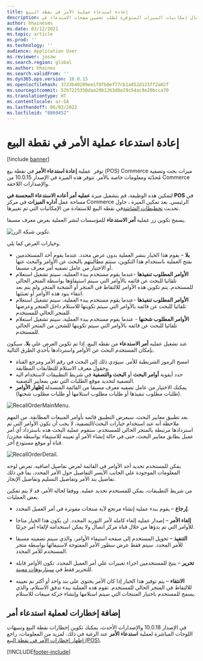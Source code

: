 ```yaml
---
title: إعادة استدعاء عملية الأمر في نقطة البيع
description: يشرح هذا المقال إمكانيات الميزات المتوفرة لطلب تحسين صفحات الاستدعاء في POS.
author: hhainesms
ms.date: 03/12/2021
ms.topic: article
ms.prod: ''
ms.technology: ''
audience: Application User
ms.reviewer: josaw
ms.search.region: global
ms.author: hhaines
ms.search.validFrom: ''
ms.dyn365.ops.version: 10.0.15
ms.openlocfilehash: 3723b40209ee1f8fb0ef77cb1ad52d123ff2a02f
ms.sourcegitcommit: 52b7225350daa29b1263d8e29c54ac9e20bcca70
ms.translationtype: HT
ms.contentlocale: ar-SA
ms.lasthandoff: 06/03/2022
ms.locfileid: "8869452"
---
```

# <a name="recall-order-operation-in-pos"></a>إعادة استدعاء عملية الأمر في نقطة البيع

[!include [banner](includes/banner.md)]

توفر ‏ عملية **إعادة استدعاء الأمر** في نقطة بيع (POS) Commerce ميزات بحث وتصفية مُحدّثة ومعلومات خاصة بالأمر. تتوفر هذه الميزة في الإصدار 10.0.15 من Commerce والإصدارات اللاحقة.

لتمكين هذه الوظيفة، قم بتشغيل ميزة **عمليه أمر أعاده الاستدعاء المحسنة في POS** في مساحة عمل **أداره الميزات** في مركز Commerce الرئيسي. بعد تمكين الميزة ، حاول تحديث [تخطيطات الشاشة](pos-screen-layouts.md)في نقطه البيع للاستفادة من الإمكانيات التي تم تغييرها.

يسمح تكوين زر عملية **أمر الاستدعاء** للمؤسسات لنشر العملية بعرض معرف مسبقا.

![تكوين شبكة الزر.](media/recallorderbuttongrid.png)

وخيارات العرض كما يلي.
- **بلا** – يقوم هذا الخيار بنشر العملية بدون عرض محدد. عندما يقوم أحد المستخدمين بفتح العملية باستخدام هذا التكوين، ستتم مطالبتهم بالبحث عن الأوامر والبحث عنها أو الاختيار من عامل تصفيه أمر معرف مسبقا.
- **الأوامر المطلوب تنفيذها** -عندما يقوم مستخدم ببدء العملية، سيتم تشغيل استعلام تلقائيا للبحث عن قائمه بالأوامر التي سيتم استيفاؤها بواسطة المتجر الحالي للمستخدم. يتم تكوين هذه الأوامر للالتقاط في المتجر أو الشحنة المتجر ولم يتم بعد انتقاء بنود هذه الأوامر أو تعبئتها.
- **الأوامر المطلوب تنفيذها** -عندما يقوم مستخدم ببدء العملية، سيتم تشغيل استعلام تلقائيا للبحث عن قائمه بالأوامر التي سيتم تكوينها للاستلام داخل المتجر وعرضها للمتجر الحالي للمستخدم.
- **الأوامر المطلوب شحنها** - عندما يقوم مستخدم ببدء العملية، سيتم تشغيل استعلام تلقائيا للبحث عن قائمه بالأوامر التي سيتم تكوينها للشحن من المتجر الحالي للمستخدم.

عند تشغيل عمليه **أمر الاستدعاء** من نقطه البيع، إذا تم تكوين العرض علي **بلا**، سيكون بإمكان المستخدم البحث عن الأوامر واستردادها بأحدي الطرق التالية.
- امسح الرموز الشريطية للأمر. سيؤدي ذلك إلى البحث في رقم الأمر ومرجع القناة وحقول معرف الاستلام للتطابقات المطابقة.
- حدد أيقونة **أوامر البحث** أو **البحث والتصفية** في شريط التطبيقات لاستخدام اليه التصفية لتحديد موقع الطلبات التي تفي بمعايير التصفية.
- يمكنك الاختيار من عامل تصفيه معرف مسبقا من القائمة المنسدلة **إظهار الأوامر** (طلبات مطلوب تنفيذها أو طلبات مطلوب استلامها أو طلبات مطلوب شحنها).

![RecallOrderMainMenu.](media/recallordermain.png)

بعد تطبيق معايير البحث، سيعرض التطبيق قائمه بأوامر المبيعات المطابقة. من المهم ملاحظة أنه عند استخدام خيارات البحث/التصفية، لا يجب أن تكون الأوامر التي تم استردادها مرتبطة بالمتجر الحالي للمستخدم. ستقوم عملية البحث هذه باسترداد أي أمر عميل يطابق معايير البحث، حتى في حالة إنشاء الأمر أو تعيينه للاستيفاء بواسطة مخزن/قناة أو موقع مستودع آخر.

![RecallOrderDetail.](media/orderrecalldetail.png)

يمكن للمستخدم تحديد أحد الأوامر في القائمة لعرض تفاصيل اضافيه. تعرض لوحه المعلومات الموجودة علي الجانب الأيسر التفاصيل حول الأمر المحدد، بما في ذلك تفاصيل بند الأمر وتفاصيل التسليم وتفاصيل الإنجاز.

من شريط التطبيقات، يمكن للمستخدم تحديد عمليه. ووفقا لحاله الأمر، قد لا يتم تمكين بعض العمليات.

- **إرجاع** – يقوم ببدء عملية إنشاء مرتجع لآية منتجات مفوترة في أمر العميل المحدد.

- **إلغاء الأمر** – إصدار عمليه إلغاء كامله لأمر التوريد المحدد. لن يكون هذا الخيار متاحا للأوامر التي تم بدؤها من خلال قناة مركز اتصال ولا يمكن استخدامه لإلغاء أمر جزئيًا.

- **التنفيذ** – تحويل المستخدم إلى صفحه استيفاء الأوامر، والذي سيتم تصفيته مسبقا للأمر المحدد. سيتم فقط عرض سطور الأمر المفتوحة لاستيفائها بواسطة متجر المستخدم للأمر المحدد.

- **تحرير** – يتيح للمستخدمين اجراء تغييرات علي أمر العميل المحدد. تكون الأوامر قابلة للتحرير فقط في [سيناريوهات معينة](customer-orders-overview.md#edit-an-existing-customer-order).

- **الانتقاء** – يتم توفير هذا الخيار إذا كان الأمر يحتوي على بند واحد أو أكثر تم تعيينه للالتقاط في المتجر الحالي للمستخدم. تقوم هذه العملية ببدء تدفق الاستلام، والذي يسمح للمستخدم باختيار المنتجات التي سيتم استلامها وإنشاء حركة مبيعات للاستلام.

## <a name="add-notifications-to-the-recall-order-operation"></a>إضافة إخطارات لعملية استدعاء أمر

في الإصدار 10.0.18 والإصدارات الأحدث، يمكنك تكوين إخطارات نقطة البيع وتنبيهات اللوحات المباشرة لعملية **استدعاء الأمر** عند الرغبة في ذلك. لمزيد من المعلومات، راجع [إظهار إخطارات الأمر في نقطة البيع (POS)](notifications-pos.md).  

[!INCLUDE[footer-include](../includes/footer-banner.md)]
